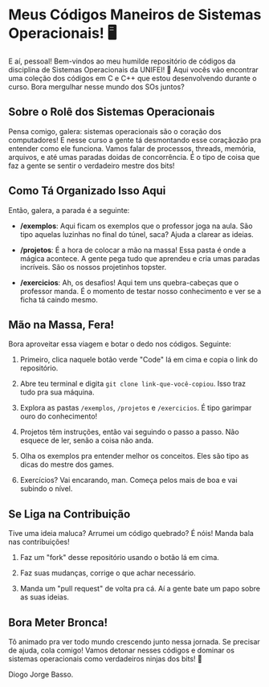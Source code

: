 # Meus Códigos Maneiros de Sistemas Operacionais! 🖥️

E aí, pessoal! Bem-vindos ao meu humilde repositório de códigos da disciplina de Sistemas Operacionais da UNIFEI! 🚀 Aqui vocês vão encontrar uma coleção dos códigos em C e C++ que estou desenvolvendo durante o curso. Bora mergulhar nesse mundo dos SOs juntos?

## Sobre o Rolê dos Sistemas Operacionais

Pensa comigo, galera: sistemas operacionais são o coração dos computadores! E nesse curso a gente tá desmontando esse coraçãozão pra entender como ele funciona. Vamos falar de processos, threads, memória, arquivos, e até umas paradas doidas de concorrência. É o tipo de coisa que faz a gente se sentir o verdadeiro mestre dos bits!

## Como Tá Organizado Isso Aqui

Então, galera, a parada é a seguinte:

- **/exemplos**: Aqui ficam os exemplos que o professor joga na aula. São tipo aquelas luzinhas no final do túnel, saca? Ajuda a clarear as ideias.

- **/projetos**: É a hora de colocar a mão na massa! Essa pasta é onde a mágica acontece. A gente pega tudo que aprendeu e cria umas paradas incríveis. São os nossos projetinhos topster.

- **/exercicios**: Ah, os desafios! Aqui tem uns quebra-cabeças que o professor manda. É o momento de testar nosso conhecimento e ver se a ficha tá caindo mesmo.

## Mão na Massa, Fera!

Bora aproveitar essa viagem e botar o dedo nos códigos. Seguinte:

1. Primeiro, clica naquele botão verde "Code" lá em cima e copia o link do repositório.

2. Abre teu terminal e digita `git clone link-que-você-copiou`. Isso traz tudo pra sua máquina.

3. Explora as pastas `/exemplos`, `/projetos` e `/exercicios`. É tipo garimpar ouro do conhecimento!

4. Projetos têm instruções, então vai seguindo o passo a passo. Não esquece de ler, senão a coisa não anda.

5. Olha os exemplos pra entender melhor os conceitos. Eles são tipo as dicas do mestre dos games.

6. Exercícios? Vai encarando, man. Começa pelos mais de boa e vai subindo o nível.

## Se Liga na Contribuição

Tive uma ideia maluca? Arrumei um código quebrado? É nóis! Manda bala nas contribuições!

1. Faz um "fork" desse repositório usando o botão lá em cima.

2. Faz suas mudanças, corrige o que achar necessário.

3. Manda um "pull request" de volta pra cá. Aí a gente bate um papo sobre as suas ideias.

## Bora Meter Bronca!

Tô animado pra ver todo mundo crescendo junto nessa jornada. Se precisar de ajuda, cola comigo! Vamos detonar nesses códigos e dominar os sistemas operacionais como verdadeiros ninjas dos bits! 🤘

Diogo Jorge Basso.
